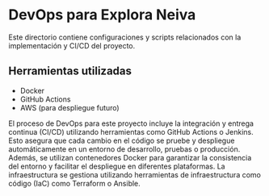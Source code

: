 # DevOps para Explora Neiva

Este directorio contiene configuraciones y scripts relacionados con la implementación y CI/CD del proyecto.

## Herramientas utilizadas

- Docker
- GitHub Actions
- AWS (para despliegue futuro)

El proceso de DevOps para este proyecto incluye la integración y entrega continua (CI/CD) utilizando herramientas como GitHub Actions o Jenkins. Esto asegura que cada cambio en el código se pruebe y despliegue automáticamente en un entorno de desarrollo, pruebas o producción. Además, se utilizan contenedores Docker para garantizar la consistencia del entorno y facilitar el despliegue en diferentes plataformas. La infraestructura se gestiona utilizando herramientas de infraestructura como código (IaC) como Terraform o Ansible.

